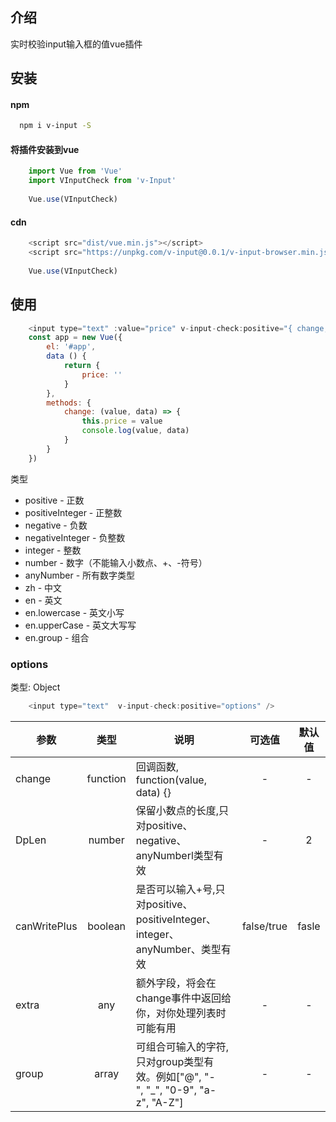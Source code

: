 ## 介绍
实时校验input输入框的值vue插件

## 安装
#### npm
```bash
  npm i v-input -S
```
#### 将插件安装到vue
``` js
    import Vue from 'Vue'
    import VInputCheck from 'v-Input'
    
    Vue.use(VInputCheck)
```
#### cdn
```js
    <script src="dist/vue.min.js"></script>
    <script src="https://unpkg.com/v-input@0.0.1/v-input-browser.min.js"></script>
    
    Vue.use(VInputCheck)
```
## 使用
```js
    <input type="text" :value="price" v-input-check:positive="{ change, DpLen: 1 }" />
    const app = new Vue({
        el: '#app',
        data () {
            return {
                price: ''
            }
        },
        methods: {
            change: (value, data) => {
                this.price = value
                console.log(value, data)
            }
        }
    })
```
类型
* positive - 正数
* positiveInteger - 正整数
* negative - 负数
* negativeInteger - 负整数
* integer - 整数
* number - 数字（不能输入小数点、+、-符号）
* anyNumber - 所有数字类型
* zh - 中文
* en - 英文
* en.lowercase - 英文小写
* en.upperCase - 英文大写写
* en.group - 组合

### options
类型: Object
```js
    <input type="text"  v-input-check:positive="options" />
```
| 参数 | 类型 | 说明 | 可选值 | 默认值 |
| ----- | :----: | ----- | :------: | :------: |
| change | function | 回调函数, function(value, data) {} | - | - |
| DpLen | number | 保留小数点的长度,只对positive、negative、anyNumberl类型有效 | - | 2 |
| canWritePlus | boolean |  是否可以输入+号,只对positive、positiveInteger、integer、anyNumber、类型有效 | false/true | fasle |
| extra | any |  额外字段，将会在change事件中返回给你，对你处理列表时可能有用 | - | - |
| group | array |  可组合可输入的字符,只对group类型有效。例如["@", "-", "_", "0-9", "a-z", "A-Z"]| - | - |